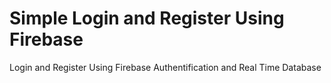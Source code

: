 # Simple Login and Register Using Firebase
Login and Register Using Firebase Authentification and Real Time Database
